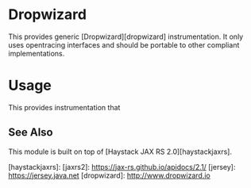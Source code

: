 Dropwizard
==========
This provides generic [Dropwizard][dropwizard] instrumentation.  It only uses opentracing interfaces and should be portable to other compliant implementations.


# Usage #
This provides instrumentation that


## See Also ##
This module is built on top of [Haystack JAX RS 2.0][haystackjaxrs].

[haystackjaxrs]:
[jaxrs2]: https://jax-rs.github.io/apidocs/2.1/
[jersey]: https://jersey.java.net
[dropwizard]: http://www.dropwizard.io
